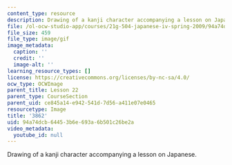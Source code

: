 ```yaml
---
content_type: resource
description: Drawing of a kanji character accompanying a lesson on Japanese.
file: /ol-ocw-studio-app/courses/21g-504-japanese-iv-spring-2009/94a74dcb64453b6e693a6b501c26be2a_3862.gif
file_size: 459
file_type: image/gif
image_metadata:
  caption: ''
  credit: ''
  image-alt: ''
learning_resource_types: []
license: https://creativecommons.org/licenses/by-nc-sa/4.0/
ocw_type: OCWImage
parent_title: Lesson 22
parent_type: CourseSection
parent_uid: ce845a14-e942-541d-7d56-a411e07e0465
resourcetype: Image
title: '3862'
uid: 94a74dcb-6445-3b6e-693a-6b501c26be2a
video_metadata:
  youtube_id: null
---
```

Drawing of a kanji character accompanying a lesson on Japanese.